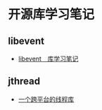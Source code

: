 # 开源库学习笔记
## libevent
* [libevent　库学习笔记](./libevent/README.md)

## jthread
* [一个跨平台的线程库](./jthread/README.md)
